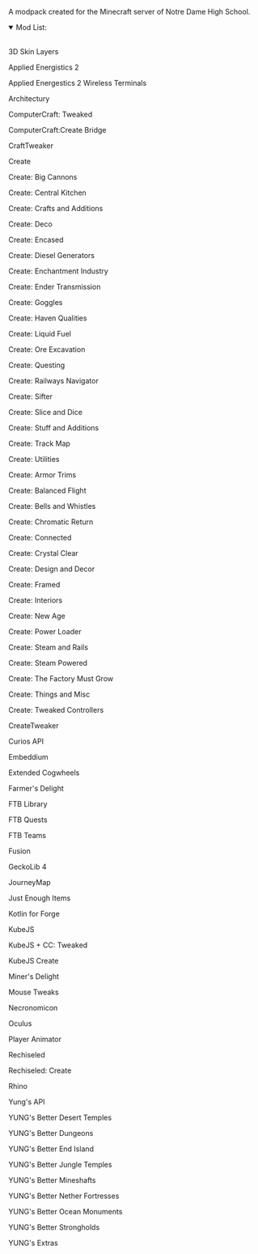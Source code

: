 A modpack created for the Minecraft server of Notre Dame High School.

<details open>
<summary>Mod List:</summary>
<br>
  
3D Skin Layers
  
Applied Energistics 2

Applied Energestics 2 Wireless Terminals

Architectury

ComputerCraft: Tweaked

ComputerCraft:Create Bridge

CraftTweaker

Create

Create: Big Cannons

Create: Central Kitchen

Create: Crafts and Additions

Create: Deco

Create: Encased

Create: Diesel Generators

Create: Enchantment Industry

Create: Ender Transmission

Create: Goggles

Create: Haven Qualities

Create: Liquid Fuel

Create: Ore Excavation

Create: Questing

Create: Railways Navigator

Create: Sifter

Create: Slice and Dice

Create: Stuff and Additions

Create: Track Map

Create: Utilities

Create: Armor Trims

Create: Balanced Flight

Create: Bells and Whistles

Create: Chromatic Return

Create: Connected

Create: Crystal Clear

Create: Design and Decor

Create: Framed

Create: Interiors

Create: New Age

Create: Power Loader

Create: Steam and Rails

Create: Steam Powered

Create: The Factory Must Grow

Create: Things and Misc

Create: Tweaked Controllers

CreateTweaker

Curios API

Embeddium

Extended Cogwheels  

Farmer's Delight

FTB Library

FTB Quests

FTB Teams

Fusion

GeckoLib 4

JourneyMap

Just Enough Items

Kotlin for Forge

KubeJS

KubeJS + CC: Tweaked

KubeJS Create

Miner's Delight

Mouse Tweaks

Necronomicon

Oculus

Player Animator

Rechiseled

Rechiseled: Create

Rhino

Yung's API

YUNG's Better Desert Temples

YUNG's Better Dungeons

YUNG's Better End Island

YUNG's Better Jungle Temples

YUNG's Better Mineshafts

YUNG's Better Nether Fortresses

YUNG's Better Ocean Monuments

YUNG's Better Strongholds

YUNG's Extras

</details>

